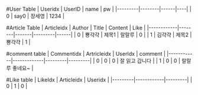 #User Table
| Useridx | UserID | name | pw |
|---------|--------|------|----|
| 0 | say0 | 장세영 | 1234 |


#Article Table
| Articleidx | Author | Title | Content | Like |
|------------|--------|-------|---------|------|
| 0 | 뿅갹갹 | 제목1 | 랄랄루 | 0 |
| 1 | 김갹갹 | 제목2 | 뿅갹갹 | 1 |

#comment table
| Commentidx | Artricleidx | UserIdx | comment |
|------------|-------------|---------|---------|
| 0 | 0 | 0 | 잘 읽고 갑니다 |
| 1 | 0 | 0 | 랄랄루 좋네요~ |

#Like table
| LikeIdx | Articleidx | Useridx |
|---------|------------|---------|
| 0 | 1 | 0 |